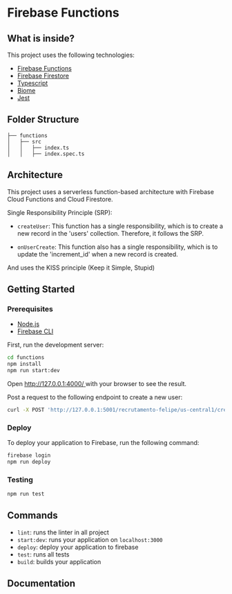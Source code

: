 # Firebase Functions

## What is inside?

This project uses the following technologies:

- [Firebase Functions](https://firebase.google.com/docs/functions)
- [Firebase Firestore](https://firebase.google.com/docs/firestore)
- [Typescript](https://www.typescriptlang.org/)
- [Biome](https://biomejs.dev/)
- [Jest](https://jestjs.io/)

## Folder Structure

```
├── functions
│   ├── src
│   │   ├── index.ts
│   │   ├── index.spec.ts
```

## Architecture
This project uses a serverless function-based architecture with Firebase Cloud Functions and Cloud Firestore.

Single Responsibility Principle (SRP):
- `createUser`: This function has a single responsibility, which is to create a new record in the 'users' collection. Therefore, it follows the SRP.

- `onUserCreate`: This function also has a single responsibility, which is to update the 'increment_id' when a new record is created.

And uses the KISS principle (Keep it Simple, Stupid)

## Getting Started

### Prerequisites

- [Node.js](https://nodejs.org/en/)
- [Firebase CLI](https://firebase.google.com/docs/cli)

First, run the development server:

```bash
cd functions
npm install
npm run start:dev
```

Open [http://127.0.0.1:4000/ ](http://127.0.0.1:4000/ ) with your browser to see the result.

Post a request to the following endpoint to create a new user:

```bash
curl -X POST 'http://127.0.0.1:5001/recrutamento-felipe/us-central1/createUser' -H "Content-Type: application/json" -d '{"name": "John Doe"}'
```

### Deploy

To deploy your application to Firebase, run the following command:

```bash
firebase login
npm run deploy
```

### Testing

```bash
npm run test
```

## Commands

- `lint`: runs the linter in all project
- `start:dev`: runs your application on `localhost:3000`
- `deploy`: deploy your application to firebase
- `test`: runs all tests
- `build`: builds your application

## Documentation
